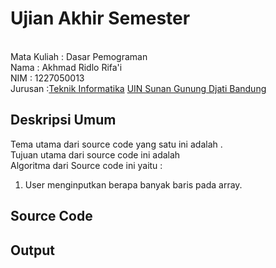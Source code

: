 # Ujian Akhir Semester
<br>Mata Kuliah 	: Dasar Pemograman
<br> Nama		: Akhmad Ridlo Rifa'i
<br>NIM		:	1227050013
<br>Jurusan		:[Teknik Informatika](http://if.uinsgd.ac.id/) [UIN Sunan Gunung Djati Bandung](https://uinsgd.ac.id/) 

## Deskripsi Umum
Tema utama dari source code yang satu ini adalah .<br>
Tujuan utama dari source code ini adalah </br>
Algoritma dari Source code ini yaitu : <br>
<ol>
<li>User menginputkan berapa banyak baris pada array.</li>
</ol>

## Source Code

## Output


